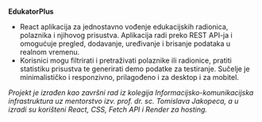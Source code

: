 **EdukatorPlus**

- React aplikacija za jednostavno vođenje edukacijskih radionica, polaznika i njihovog prisustva. Aplikacija radi preko REST API-ja i omogućuje pregled, dodavanje, uređivanje i brisanje podataka u realnom vremenu.
- Korisnici mogu filtrirati i pretraživati polaznike ili radionice, pratiti statistiku prisustva te generirati demo podatke za testiranje. Sučelje je minimalističko i responzivno, prilagođeno i za desktop i za mobitel.

_Projekt je izrađen kao završni rad iz kolegija Informacijsko-komunikacijska infrastruktura uz mentorstvo izv. prof. dr. sc. Tomislava Jakopeca, a u izradi su korišteni React, CSS, Fetch API i Render za hosting._
